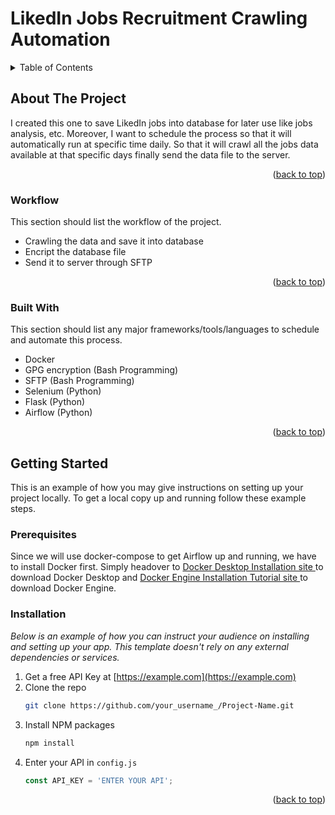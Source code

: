 # LikedIn Jobs Recruitment Crawling Automation

<!-- TABLE OF CONTENTS -->
<details>
  <summary>Table of Contents</summary>
  <ol>
    <li>
      <a href="#about-the-project">About The Project</a>
      <ul>
        <li><a href="#workflow">Workflow</a></li>
        <li><a href="#built-with">Built With</a></li>
      </ul>
    </li>
    <li>
      <a href="#getting-started">Getting Started</a>
      <ul>
        <li><a href="#prerequisites">Prerequisites</a></li>
        <li><a href="#installation">Installation</a></li>
      </ul>
    </li>
  </ol>
</details>

<!-- ABOUT THE PROJECT -->
## About The Project

I created this one to save LikedIn jobs into database for later use like jobs analysis, etc. Moreover, I want to schedule the process so that it will automatically run at specific time daily. So that it will crawl all the jobs data available at that specific days finally send the data file to the server.

<p align="right">(<a href="#top">back to top</a>)</p>

### Workflow

This section should list the workflow of the project.

* Crawling the data and save it into database
* Encript the database file
* Send it to server through SFTP

<p align="right">(<a href="#top">back to top</a>)</p>

### Built With

This section should list any major frameworks/tools/languages to schedule and automate this process.

* Docker
* GPG encryption (Bash Programming)
* SFTP (Bash Programming)
* Selenium (Python)
* Flask (Python)
* Airflow (Python)

<p align="right">(<a href="#top">back to top</a>)</p>

<!-- GETTING STARTED -->
## Getting Started

This is an example of how you may give instructions on setting up your project locally.
To get a local copy up and running follow these example steps.

### Prerequisites

Since we will use docker-compose to get Airflow up and running, we have to install Docker first. 
Simply headover to <a href="https://docs.docker.com/desktop/install/mac-install/"> Docker Desktop Installation site </a> to download Docker Desktop and <a href="https://docs.docker.com/engine/install/ubuntu/"> Docker Engine Installation Tutorial site </a> to download Docker Engine.

### Installation

_Below is an example of how you can instruct your audience on installing and setting up your app. This template doesn't rely on any external dependencies or services._

1. Get a free API Key at [https://example.com](https://example.com)
2. Clone the repo
   ```sh
   git clone https://github.com/your_username_/Project-Name.git
   ```
3. Install NPM packages
   ```sh
   npm install
   ```
4. Enter your API in `config.js`
   ```js
   const API_KEY = 'ENTER YOUR API';
   ```

<p align="right">(<a href="#top">back to top</a>)</p>
